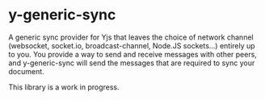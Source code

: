 # y-generic-sync

A generic sync provider for Yjs that leaves the choice of network channel (websocket, socket.io, broadcast-channel, Node.JS sockets...) entirely up to you. You provide a way to send and receive messages with other peers, and y-generic-sync will send the messages that are required to sync your document.

This library is a work in progress.